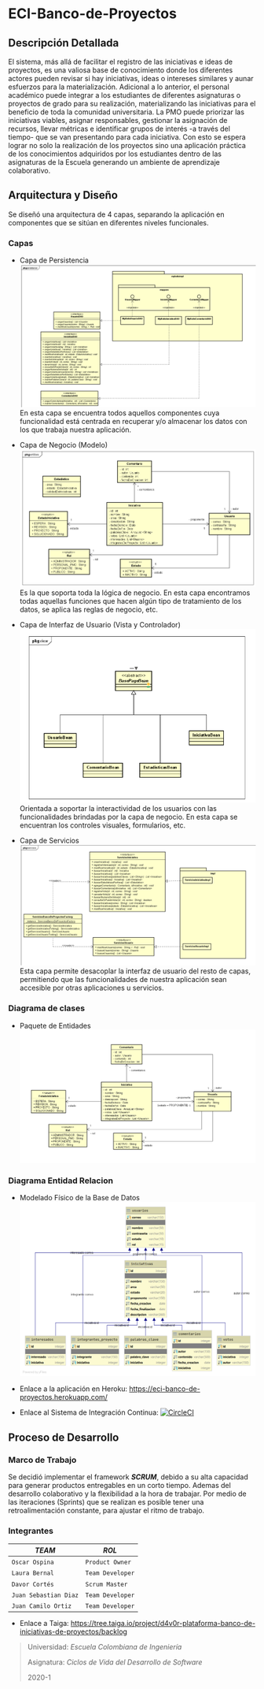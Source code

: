 # ECI-Banco-de-Proyectos

## Descripción Detallada

El sistema, más allá de facilitar el registro de las iniciativas e ideas de proyectos, es una valiosa base de conocimiento donde los diferentes actores pueden revisar si hay iniciativas, ideas o intereses similares y aunar esfuerzos para la materialización. Adicional a lo anterior, el personal académico puede integrar a los estudiantes de diferentes asignaturas o proyectos de grado para su realización, materializando las iniciativas para el beneficio de toda la comunidad universitaria. La PMO puede priorizar las iniciativas viables, asignar responsables, gestionar la asignación de recursos, llevar métricas e identificar grupos de interés -a través del tiempo- que se van presentando para cada iniciativa. Con esto se espera lograr no solo la realización de los proyectos sino una aplicación práctica de los conocimientos adquiridos por los estudiantes dentro de las asignaturas de la Escuela generando un ambiente de aprendizaje colaborativo.


## Arquitectura y Diseño
Se diseñó una arquitectura de 4 capas, separando la aplicación en componentes que se sitúan en diferentes niveles funcionales.
### Capas
- Capa de Persistencia
![](persistencia.png)
En esta capa se encuentra todos aquellos componentes cuya funcionalidad está centrada en recuperar y/o almacenar los datos con los que trabaja nuestra aplicación.

- Capa de Negocio (Modelo)
![](DClases.png)
Es la que soporta toda la lógica de negocio. En esta capa encontramos todas aquellas funciones que hacen algún tipo de tratamiento de los datos, se aplica las reglas de negocio, etc.


- Capa de Interfaz de Usuario (Vista y Controlador)
![](vista.png)
Orientada a soportar la interactividad de los usuarios con las funcionalidades brindadas por la capa de negocio. En esta capa se encuentran los controles visuales, formularios, etc.


- Capa de Servicios
![](servicios.png)
Esta capa permite desacoplar la interfaz de usuario del resto de capas, permitiendo que las funcionalidades de nuestra aplicación sean accesible por otras aplicaciones u servicios.


### Diagrama de clases
  + Paquete de Entidades
    ![](DClases.PNG)
    

### Diagrama Entidad Relacion
  + Modelado Físico de la Base de Datos
  ![](ER.png)
  
 - Enlace a la aplicación en Heroku: 
 https://eci-banco-de-proyectos.herokuapp.com/
 
 - Enlace al Sistema de Integración Continua: 
 [![CircleCI](https://circleci.com/gh/KubrikDevs/ECI-Banco-de-Proyectos.svg?style=svg)](https://circleci.com/gh/KubrikDevs/ECI-Banco-de-Proyectos)


## Proceso de Desarrollo 

### Marco de Trabajo

Se decidió implementar el framework ***SCRUM***, debido a su alta capacidad para generar productos entregables en un corto tiempo. Ademas del desarrollo colaborativo y la flexibilidad a la hora de trabajar. Por medio de las iteraciones (Sprints) que se realizan es posible tener una retroalimentación constante, para ajustar el ritmo de trabajo. 

### Integrantes

|   *TEAM*                      |        *ROL*                |
|-------------------------------|-----------------------------|
|`Oscar Ospina`                 |`Product Owner`              |
|`Laura Bernal`                 |`Team Developer`             |
|`Davor Cortés`                 |`Scrum Master`               |
|`Juan Sebastian Diaz`          |`Team Developer`             |
|`Juan Camilo Ortiz`            |`Team Developer`             |

- Enlace a Taiga:  https://tree.taiga.io/project/d4v0r-plataforma-banco-de-iniciativas-de-proyectos/backlog





> Universidad: _Escuela Colombiana de Ingeniería_
>
> Asignatura:  _Ciclos de Vida del Desarrollo de Software_
>
> 2020-1

